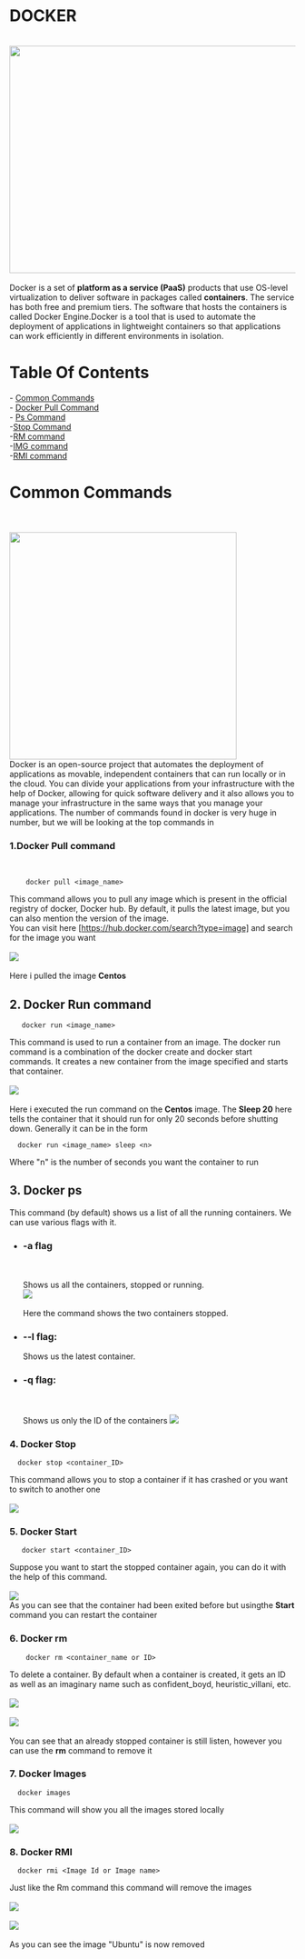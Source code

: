 <h1><b>DOCKER</b></h1><br>
<img src="https://github.com/user-attachments/assets/b8007547-9d36-47f7-9450-0a42bdc9abae" height = "400", width = "800"><br><br>
Docker is a set of <b>platform as a service (PaaS)</b> products that use OS-level virtualization to deliver software in packages called <b>containers</b>. The service has both free and premium tiers. The software that hosts the containers is called Docker Engine.Docker is a tool that is used to automate the deployment of applications in lightweight containers so that applications can work efficiently in different environments in isolation.

<h1><b>Table Of Contents</b></h1>
- <a href = "#common">Common Commands</a> <br>
- <a href = "#pull">Docker Pull Command</a><br>
- <a href="#ps">Ps Command</a><br>
-<a href="#stop">Stop Command</a><br>
-<a href="#rm">RM command</a><br>
-<a href="#img">IMG command</a><br>
-<a href="#rmi">RMI command</a><br>
<h1 id ="common">Common Commands</h1><br><br>
<img src="https://github.com/user-attachments/assets/4db13d19-6237-479a-9b95-c03eb2000a6f" height="400",width="400"><br>
Docker is an open-source project that automates the deployment of applications as movable, independent containers that can run locally or in the cloud. You can divide your applications from your infrastructure with the help of Docker, allowing for quick software delivery and it also allows you to manage your infrastructure in the same ways that you manage your applications. The number of commands found in docker is very huge in number, but we will be looking at the top commands in 

<h3 id ="pull"><b>1.Docker Pull command</b></h3><br>

        docker pull <image_name>
This command allows you to pull any image which is present in the official registry of docker, Docker hub. By default, it pulls the latest image, but you can also mention the version of the image.<br>
You can visit here [https://hub.docker.com/search?type=image] and search for the image you want
<br><br>
<img src="https://github.com/user-attachments/assets/d70e0066-9d65-4724-a663-85218f77eaf5"><br><br>
Here i pulled the image <b>Centos</b>

<h2><b>2. Docker Run command</b></h2>

       docker run <image_name>

This command is used to run a container from an image. The docker run command is a combination of the docker create and docker start commands. It creates a new container from the image specified and starts that container.       
<br>
<img src="https://github.com/user-attachments/assets/5780e40d-3b3c-4080-af69-e22d3127c03c">
<br><br>
Here i executed the run command on the <b>Centos</b> image. The <b>Sleep 20</b> here tells the container that it should run for only 20 seconds before shutting down. Generally it can be in the form

      docker run <image_name> sleep <n>

Where "n" is the number of seconds you want the container to run     

<h2 id ="ps"><b>3. Docker ps</b></h2>
This command (by default) shows us a list of all the running containers. We can use various flags with it.

  *  <h3><b>-a</b> flag</h3><br><br>
       Shows us all the containers, stopped or running.<br>
       <img src ="https://github.com/user-attachments/assets/f8ff9e4e-34c4-4f87-9fca-b17982f3a9e1"><br><br>
       Here the command shows the two containers stopped.
 *   <h3><b>--l flag:</b></h3>
       Shows us the latest container.

 *  <h3><b>-q flag:</b></h3><br><br>
       Shows us only the ID of the containers  
       <img src="https://github.com/user-attachments/assets/f848e4a7-3fa6-45da-8bbc-488be8ca8604">


<h3 id ="stop"><b>4. Docker Stop</b></h3>

      docker stop <container_ID>
This command allows you to stop a container if it has crashed or you want to switch to another one<br><br>
<img src="https://github.com/user-attachments/assets/b64ceab0-08d7-47fa-92df-bbfb11035679">

<h3><b>5. Docker Start</b></h3>
       
       docker start <container_ID>

  Suppose you want to start the stopped container again, you can do it with the help of this command.<br><br>
  <img src="https://github.com/user-attachments/assets/298e0791-cfa3-4689-a1e9-237c200a5610"><br>
  As you can see that the container had been exited before but usingthe <b>Start</b> command you can restart the container

<h3 id ="rm"><b>6. Docker rm</b></h3>

        docker rm <container_name or ID>
To delete a container. By default when a container is created, it gets an ID as well as an imaginary name such as confident_boyd, heuristic_villani, etc.
<br><br>
<img src="https://github.com/user-attachments/assets/91405b10-5ce1-4d52-9509-2e4d7675c748"><br><br>
<img src="https://github.com/user-attachments/assets/16ef629d-7f8b-4414-afec-da8326023071">
<br><br>
You can see that an already stopped container is still listen, however you can use the <b>rm</b> command to remove it

<h3 id ="img"><b>7. Docker Images</b></h3>

      docker images
  This command will show you all the images stored locally<br><br>
  <img src="https://github.com/user-attachments/assets/6fdb09b3-58f0-4bef-b86e-e18a5a6d96eb">


<h3 id ="rmi"><b>8. Docker RMI</b></h3>

      docker rmi <Image Id or Image name>

Just like the Rm command this command will remove the images
<br><br>
<img src="https://github.com/user-attachments/assets/f077506e-c421-427c-a9ba-62e8f7737d36"><br><br>
<img src="https://github.com/user-attachments/assets/c4965348-bb5d-4ef1-a4de-de8fe07b74d0"><br><br>
As you can see the image "Ubuntu" is now removed


  

       

       
      
